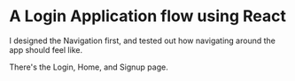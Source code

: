 # A Login Application flow using React

I designed the Navigation first, and tested out how navigating around the app should feel like.

There's the Login, Home, and Signup page.